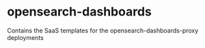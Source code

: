 # opensearch-dashboards

Contains the SaaS templates for the opensearch-dashboards-proxy deployments
